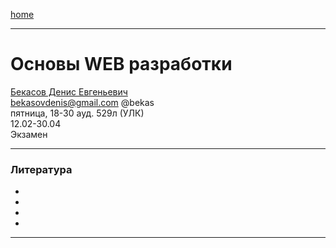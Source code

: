 [home](https://github.com/dKosarevsky/iu7/blob/master/2021_6_sem.md)
____________________________________
# Основы WEB разработки
[Бекасов Денис Евгеньевич](http://bekas.github.io/html/about.html) \
bekasovdenis@gmail.com @bekas \
пятница, 18-30 ауд. 529л (УЛК)\
12.02-30.04 \
Экзамен 
____________________________________
### Литература

* []()
* []()
* []()
* []()
____________________________________
